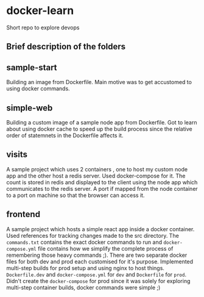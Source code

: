 # docker-learn
Short repo to explore devops 

## Brief description of the folders

## sample-start
Building an image from Dockerfile. Main motive was to get accustomed to using docker commands.

## simple-web
Building a custom image of a sample node app from Dockerfile. Got to learn about using docker cache to speed up the build
process since the relative order of statemnets in the Dockerfile affects it.

## visits
A sample project which uses 2 containers , one to host my custom node app and the other host a redis server. Used 
docker-compose for it. The count is stored in redis and displayed to the client using the node app which communicates
to the redis server. A port if mapped from the node container to a port on machine so that the browser can access it.

## frontend
A sample project which hosts a simple react app inside a docker container. Used references for tracking changes made to the
src directory. The `commands.txt` contains the exact docker commands to run and `docker-compose.yml` file contains how we
simplify the complete process of remembering those heavy commands ;).
There are two separate docker files for both dev and prod each customised for it's purpose.
Implemented multi-step builds for prod setup and using nginx to host things.
`Dockerfile.dev` and `docker-compose.yml` for `dev` and `Dockerfile` for `prod`.
Didn't create the `docker-compose` for prod since it was solely for exploring multi-step container builds, docker commands were simple ;)
